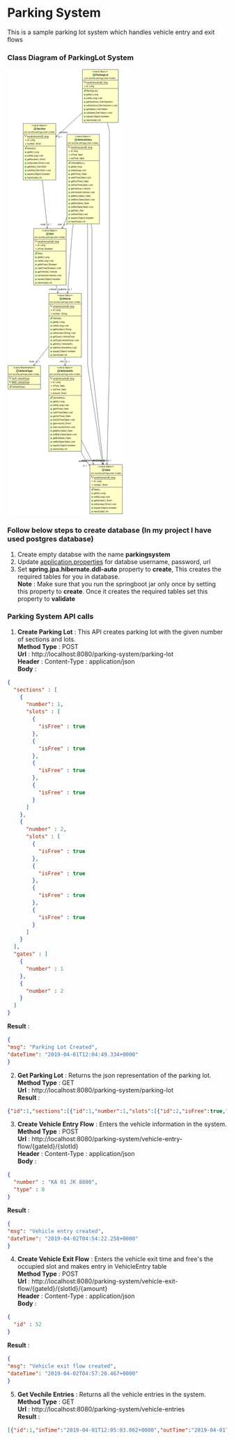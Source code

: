 # Parking System
This is a sample parking lot system which handles vehicle entry and exit flows

### Class Diagram of ParkingLot System
![alt text](https://raw.githubusercontent.com/Joysond/ParkingSystem/master/parkingsystem/ClassDiagram.jpg)

### Follow below steps to create database (In my project I have used postgres database)
1. Create empty databse with the name **parkingsystem**
2. Update [application.properties](https://github.com/Joysond/ParkingSystem/blob/master/parkingsystem/src/main/resources/application.properties) for databse username, password, url
3. Set **spring.jpa.hibernate.ddl-auto** property to **create**, This creates the required tables for you in database.<br/> **Note** : Make sure that you run the springboot jar only once by setting this property to **create**. Once it creates the required tables set this property to **validate**

### Parking System API calls
1. **Create Parking Lot** : This API creates parking lot with the given number of sections and lots.<br/>**Method Type** : POST<br/>**Url** : http://localhost:8080/parking-system/parking-lot<br/>**Header** : Content-Type : application/json<br/>**Body** : 
```json
{
  "sections" : [
    {
      "number": 1,
      "slots" : [
        {
          "isFree" : true
        },
        {
          "isFree" : true
        },
        {
          "isFree" : true
        },
        {
          "isFree" : true
        }
      ]
    },
    {
      "number" : 2,
      "slots" : [
        {
          "isFree" : true
        },
        {
          "isFree" : true
        },
        {
          "isFree" : true
        },
        {
          "isFree" : true
        }
      ]
    }
  ],
  "gates" : [
    {
      "number" : 1
    },
    {
      "number" : 2
    }
  ]
}
```
**Result** : 
```json
{
"msg": "Parking Lot Created",
"dateTime": "2019-04-01T12:04:49.334+0000"
}
```
2. **Get Parking Lot** : Returns the json representation of the parking lot.<br/>**Method Type** : GET<br/>**Url** : http://localhost:8080/parking-system/parking-lot<br/>**Result** : 
```json
{"id":1,"sections":[{"id":1,"number":1,"slots":[{"id":2,"isFree":true,"vehicle":null},{"id":3,"isFree":true,"vehicle":null},{"id":4,"isFree":true,"vehicle":null},{"id":1,"isFree":true,"vehicle":null}]},{"id":2,"number":2,"slots":[{"id":5,"isFree":true,"vehicle":null},{"id":6,"isFree":true,"vehicle":null},{"id":8,"isFree":true,"vehicle":null},{"id":7,"isFree":true,"vehicle":null}]}],"gates":[{"id":1,"number":1},{"id":2,"number":2}]}
```
3. **Create Vehicle Entry Flow** : Enters the vehicle information in the system.<br/>**Method Type** : POST<br/>**Url** : http://localhost:8080/parking-system/vehicle-entry-flow/{gateId}/{slotId}<br/>**Header** : Content-Type : application/json<br/>**Body** : 
```json
{
  "number" : "KA 01 JK 8800",
  "type" : 0
}
```
**Result** : 
```json
{
"msg": "Vehicle entry created",
"dateTime": "2019-04-02T04:54:22.258+0000"
}
```
4. **Create Vehicle Exit Flow** : Enters the vehicle exit time and free's the occupied slot and makes entry in VehicleEntry table<br/>**Method Type** : POST<br/>**Url** : http://localhost:8080/parking-system/vehicle-exit-flow/{gateId}/{slotId}/{amount}<br/>**Header** : Content-Type : application/json<br/>**Body** : 
```json
{
  "id" : 52
}
```
**Result** : 
```json
{
"msg": "Vehicle exit flow created",
"dateTime": "2019-04-02T04:57:20.467+0000"
}
```
5. **Get Vechile Entries** : Returns all the vehicle entries in the system.<br/>**Method Type** : GET<br/>**Url** : http://localhost:8080/parking-system/vehicle-entries<br/>**Result** : 

```json
[{"id":1,"inTime":"2019-04-01T12:05:03.062+0000","outTime":"2019-04-01T12:05:34.021+0000","vehicle":{"id":1,"number":"KA 01 JK 8800","type":"CAR","info":{"id":1,"inTime":"2019-04-01T12:05:03.062+0000","outTime":"2019-04-01T12:05:34.021+0000","amount":0,"entryGate":{"id":1,"number":1},"exitGate":{"id":2,"number":2}}},"entryGate":{"id":1,"number":1},"exitGate":{"id":2,"number":2},"slot":{"id":1,"isFree":true,"vehicle":null}},{"id":52,"inTime":"2019-04-02T04:54:22.102+0000","outTime":"2019-04-02T04:57:20.354+0000","vehicle":{"id":52,"number":"KA 01 JK 8800","type":"CAR","info":{"id":52,"inTime":"2019-04-02T04:54:22.102+0000","outTime":"2019-04-02T04:57:20.354+0000","amount":100,"entryGate":{"id":2,"number":2},"exitGate":{"id":2,"number":2}}},"entryGate":{"id":2,"number":2},"exitGate":{"id":2,"number":2},"slot":{"id":7,"isFree":true,"vehicle":null}}]
```
